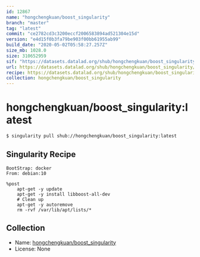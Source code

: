 ```yaml
---
id: 12867
name: "hongchengkuan/boost_singularity"
branch: "master"
tag: "latest"
commit: "ce2782cd3c3200eccf2006583894ad521304e15d"
version: "e4d15f0b3fa79be903f00bb61955ab99"
build_date: "2020-05-02T05:58:27.257Z"
size_mb: 1028.0
size: 310652959
sif: "https://datasets.datalad.org/shub/hongchengkuan/boost_singularity/latest/2020-05-02-ce2782cd-e4d15f0b/e4d15f0b3fa79be903f00bb61955ab99.sif"
url: https://datasets.datalad.org/shub/hongchengkuan/boost_singularity/latest/2020-05-02-ce2782cd-e4d15f0b/
recipe: https://datasets.datalad.org/shub/hongchengkuan/boost_singularity/latest/2020-05-02-ce2782cd-e4d15f0b/Singularity
collection: hongchengkuan/boost_singularity
---
```


# hongchengkuan/boost_singularity:latest

```bash
$ singularity pull shub://hongchengkuan/boost_singularity:latest
```

## Singularity Recipe

```singularity
BootStrap: docker
From: debian:10

%post
    apt-get -y update
    apt-get -y install libboost-all-dev
    # Clean up
    apt-get -y autoremove
    rm -rvf /var/lib/apt/lists/*
```

## Collection

 - Name: [hongchengkuan/boost_singularity](https://github.com/hongchengkuan/boost_singularity)
 - License: None

